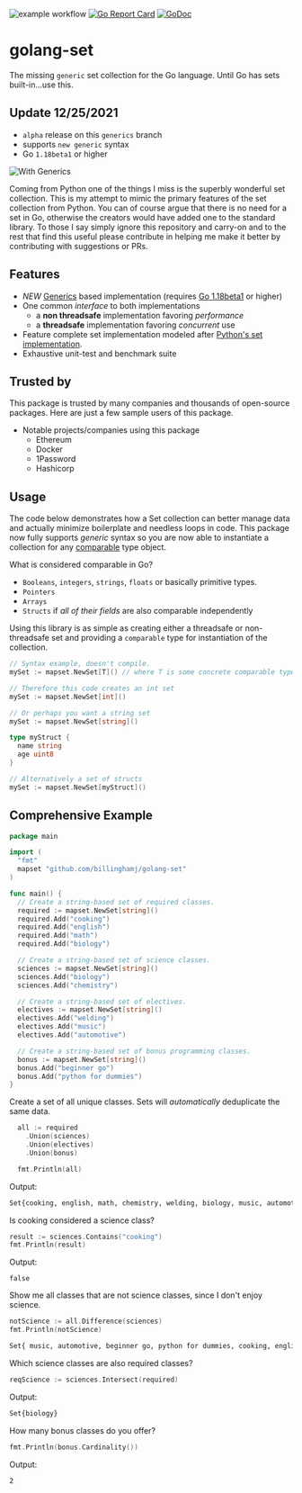 ![example workflow](https://github.com/billinghamj/golang-set/actions/workflows/ci.yml/badge.svg)
[![Go Report Card](https://goreportcard.com/badge/github.com/billinghamj/golang-set)](https://goreportcard.com/report/github.com/billinghamj/golang-set)
[![GoDoc](https://godoc.org/github.com/billinghamj/golang-set?status.svg)](http://godoc.org/github.com/billinghamj/golang-set)

# golang-set

The missing `generic` set collection for the Go language.  Until Go has sets built-in...use this.

## Update 12/25/2021
* `alpha` release on this `generics` branch
* supports `new generic` syntax
* Go `1.18beta1` or higher

![With Generics](new_improved.jpeg)

Coming from Python one of the things I miss is the superbly wonderful set collection.  This is my attempt to mimic the primary features of the set collection from Python.
You can of course argue that there is no need for a set in Go, otherwise the creators would have added one to the standard library.  To those I say simply ignore this repository and carry-on and to the rest that find this useful please contribute in helping me make it better by contributing with suggestions or PRs.

## Features

* *NEW* [Generics](https://go.dev/doc/tutorial/generics) based implementation (requires [Go 1.18beta1](https://go.dev/blog/go1.18beta1) or higher)
* One common *interface* to both implementations
  * a **non threadsafe** implementation favoring *performance*
  * a **threadsafe** implementation favoring *concurrent* use
* Feature complete set implementation modeled after [Python's set implementation](https://docs.python.org/3/library/stdtypes.html#set).
* Exhaustive unit-test and benchmark suite

## Trusted by

This package is trusted by many companies and thousands of open-source packages. Here are just a few sample users of this package.

* Notable projects/companies using this package
  * Ethereum
  * Docker
  * 1Password
  * Hashicorp

## Usage

The code below demonstrates how a Set collection can better manage data and actually minimize boilerplate and needless loops in code. This package now fully supports *generic* syntax so you are now able to instantiate a collection for any [comparable](https://flaviocopes.com/golang-comparing-values/) type object.

What is considered comparable in Go?
* `Booleans`, `integers`, `strings`, `floats` or basically primitive types.
* `Pointers`
* `Arrays`
* `Structs` if *all of their fields* are also comparable independently

Using this library is as simple as creating either a threadsafe or non-threadsafe set and providing a `comparable` type for instantiation of the collection.

```go
// Syntax example, doesn't compile.
mySet := mapset.NewSet[T]() // where T is some concrete comparable type.

// Therefore this code creates an int set
mySet := mapset.NewSet[int]()

// Or perhaps you want a string set
mySet := mapset.NewSet[string]()

type myStruct {
  name string
  age uint8
}

// Alternatively a set of structs
mySet := mapset.NewSet[myStruct]()
```

## Comprehensive Example

```go
package main

import (
  "fmt"
  mapset "github.com/billinghamj/golang-set"
)

func main() {
  // Create a string-based set of required classes.
  required := mapset.NewSet[string]()
  required.Add("cooking")
  required.Add("english")
  required.Add("math")
  required.Add("biology")

  // Create a string-based set of science classes.
  sciences := mapset.NewSet[string]()
  sciences.Add("biology")
  sciences.Add("chemistry")

  // Create a string-based set of electives.
  electives := mapset.NewSet[string]()
  electives.Add("welding")
  electives.Add("music")
  electives.Add("automotive")

  // Create a string-based set of bonus programming classes.
  bonus := mapset.NewSet[string]()
  bonus.Add("beginner go")
  bonus.Add("python for dummies")
}
```

Create a set of all unique classes.
Sets will *automatically* deduplicate the same data.

```go
  all := required
    .Union(sciences)
    .Union(electives)
    .Union(bonus)

  fmt.Println(all)
```

Output:
```sh
Set{cooking, english, math, chemistry, welding, biology, music, automotive, beginner go, python for dummies}
```

Is cooking considered a science class?
```go
result := sciences.Contains("cooking")
fmt.Println(result)
```

Output:
```false
false
```

Show me all classes that are not science classes, since I don't enjoy science.
```go
notScience := all.Difference(sciences)
fmt.Println(notScience)
```

```sh
Set{ music, automotive, beginner go, python for dummies, cooking, english, math, welding }
```

Which science classes are also required classes?
```go
reqScience := sciences.Intersect(required)
```

Output:
```sh
Set{biology}
```

How many bonus classes do you offer?
```go
fmt.Println(bonus.Cardinality())
```
Output:
```sh
2
```
